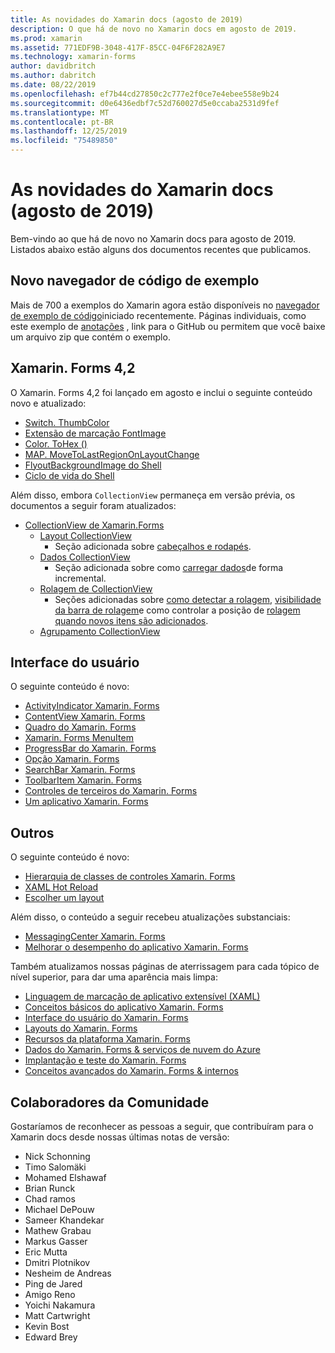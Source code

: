 ```yaml
---
title: As novidades do Xamarin docs (agosto de 2019)
description: O que há de novo no Xamarin docs em agosto de 2019.
ms.prod: xamarin
ms.assetid: 771EDF9B-3048-417F-85CC-04F6F282A9E7
ms.technology: xamarin-forms
author: davidbritch
ms.author: dabritch
ms.date: 08/22/2019
ms.openlocfilehash: ef7b44cd27850c2c777e2f0ce7e4ebee558e9b24
ms.sourcegitcommit: d0e6436edbf7c52d760027d5e0ccaba2531d9fef
ms.translationtype: MT
ms.contentlocale: pt-BR
ms.lasthandoff: 12/25/2019
ms.locfileid: "75489850"
---
```

# <a name="xamarin-docs-whats-new-august-2019"></a>As novidades do Xamarin docs (agosto de 2019)

Bem-vindo ao que há de novo no Xamarin docs para agosto de 2019. Listados abaixo estão alguns dos documentos recentes que publicamos.

## <a name="new-sample-code-browser"></a>Novo navegador de código de exemplo

Mais de 700 a exemplos do Xamarin agora estão disponíveis no [navegador de exemplo de código](https://docs.microsoft.com/samples/browse/?products=xamarin)iniciado recentemente. Páginas individuais, como este exemplo de [anotações](https://docs.microsoft.com/samples/xamarin/xamarin-forms-samples/getstarted-notes-singlepage/) , link para o GitHub ou permitem que você baixe um arquivo zip que contém o exemplo.

## <a name="xamarinforms-42"></a>Xamarin. Forms 4,2

O Xamarin. Forms 4,2 foi lançado em agosto e inclui o seguinte conteúdo novo e atualizado:

- [Switch. ThumbColor](~/xamarin-forms/user-interface/switch.md#switch-appearance)
- [Extensão de marcação FontImage](~/xamarin-forms/xaml/markup-extensions/consuming.md#fontimage-markup-extension)
- [Color. ToHex ()](~/xamarin-forms/user-interface/colors.md#additional-methods)
- [MAP. MoveToLastRegionOnLayoutChange](~/xamarin-forms/user-interface/map/map.md#maintain-map-region-on-layout-change)
- [FlyoutBackgroundImage do Shell](~/xamarin-forms/app-fundamentals/shell/flyout.md#flyout-background-image)
- [Ciclo de vida do Shell](~/xamarin-forms/app-fundamentals/shell/lifecycle.md)

Além disso, embora `CollectionView` permaneça em versão prévia, os documentos a seguir foram atualizados:

- [CollectionView de Xamarin.Forms](~/xamarin-forms/user-interface/collectionview/index.md)
  - [Layout CollectionView](~/xamarin-forms/user-interface/collectionview/layout.md)
    - Seção adicionada sobre [cabeçalhos e rodapés](~/xamarin-forms/user-interface/collectionview/layout.md#headers-and-footers).
  - [Dados CollectionView](~/xamarin-forms/user-interface/collectionview/populate-data.md)
    - Seção adicionada sobre como [carregar dados](~/xamarin-forms/user-interface/collectionview/populate-data.md#load-data-incrementally)de forma incremental.
  - [Rolagem de CollectionView](~/xamarin-forms/user-interface/collectionview/scrolling.md)
    - Seções adicionadas sobre [como detectar a rolagem](~/xamarin-forms/user-interface/collectionview/scrolling.md#detect-scrolling), [visibilidade da barra de rolagem](~/xamarin-forms/user-interface/collectionview/scrolling.md#scroll-bar-visibility)e como controlar a posição de [rolagem quando novos itens são adicionados](~/xamarin-forms/user-interface/collectionview/scrolling.md#control-scroll-position-when-new-items-are-added).
  - [Agrupamento CollectionView](~/xamarin-forms/user-interface/collectionview/grouping.md)

## <a name="user-interface"></a>Interface do usuário

O seguinte conteúdo é novo:

- [ActivityIndicator Xamarin. Forms](~/xamarin-forms/user-interface/activityindicator.md)
- [ContentView Xamarin. Forms](~/xamarin-forms/user-interface/layouts/contentview.md)
- [Quadro do Xamarin. Forms](~/xamarin-forms/user-interface/layouts/frame.md)
- [Xamarin. Forms MenuItem](~/xamarin-forms/user-interface/menuitem.md)
- [ProgressBar do Xamarin. Forms](~/xamarin-forms/user-interface/progressbar.md)
- [Opção Xamarin. Forms](~/xamarin-forms/user-interface/switch.md)
- [SearchBar Xamarin. Forms](~/xamarin-forms/user-interface/searchbar.md)
- [ToolbarItem Xamarin. Forms](~/xamarin-forms/user-interface/toolbaritem.md)
- [Controles de terceiros do Xamarin. Forms](~/xamarin-forms/user-interface/controls/thirdparty.md)
- [Um aplicativo Xamarin. Forms](~/xamarin-forms/user-interface/theming.md)

## <a name="other"></a>Outros

O seguinte conteúdo é novo:

- [Hierarquia de classes de controles Xamarin. Forms](~/xamarin-forms/internals/class-hierarchy.md)
- [XAML Hot Reload](~/xamarin-forms/xaml/hot-reload.md)
- [Escolher um layout](~/xamarin-forms/user-interface/layouts/choose-layout.md)

Além disso, o conteúdo a seguir recebeu atualizações substanciais:

- [MessagingCenter Xamarin. Forms](~/xamarin-forms/app-fundamentals/messaging-center.md)
- [Melhorar o desempenho do aplicativo Xamarin. Forms](~/xamarin-forms/deploy-test/performance.md)

Também atualizamos nossas páginas de aterrissagem para cada tópico de nível superior, para dar uma aparência mais limpa:

- [Linguagem de marcação de aplicativo extensível (XAML)](~/xamarin-forms/xaml/index.yml)
- [Conceitos básicos do aplicativo Xamarin. Forms](~/xamarin-forms/app-fundamentals/index.yml)
- [Interface do usuário do Xamarin. Forms](~/xamarin-forms/user-interface/index.yml)
- [Layouts do Xamarin. Forms](~/xamarin-forms/user-interface/layouts/index.yml)
- [Recursos da plataforma Xamarin. Forms](~/xamarin-forms/platform/index.yml)
- [Dados do Xamarin. Forms & serviços de nuvem do Azure](~/xamarin-forms/data-cloud/index.yml)
- [Implantação e teste do Xamarin. Forms](~/xamarin-forms/deploy-test/index.yml)
- [Conceitos avançados do Xamarin. Forms & internos](~/xamarin-forms/internals/index.yml)

## <a name="community-contributors"></a>Colaboradores da Comunidade

Gostaríamos de reconhecer as pessoas a seguir, que contribuíram para o Xamarin docs desde nossas últimas notas de versão:

- Nick Schonning
- Timo Salomäki
- Mohamed Elshawaf
- Brian Runck
- Chad ramos
- Michael DePouw
- Sameer Khandekar
- Mathew Grabau
- Markus Gasser
- Eric Mutta
- Dmitri Plotnikov
- Nesheim de Andreas
- Ping de Jared
- Amigo Reno
- Yoichi Nakamura
- Matt Cartwright
- Kevin Bost
- Edward Brey
